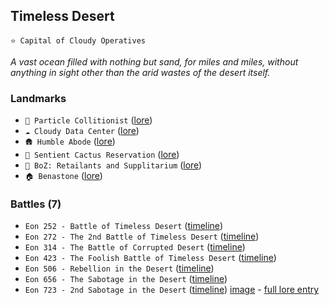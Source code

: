 ## Timeless Desert
`⭐ Capital of Cloudy Operatives`

*A vast ocean filled with nothing but sand, for miles and miles, without anything in sight other than the arid wastes of the desert itself.*
### Landmarks
- `🎡 Particle Collitionist` ([lore](<https://zeithalt.github.io//r/partcile_collitionist.html>))
- `☁️ Cloudy Data Center` ([lore](<https://zeithalt.github.io//r/cloudy_co_datacenter.html>))
- `🛖 Humble Abode` ([lore](<https://zeithalt.github.io//r/humble_abode.html>))
- `🌵 Sentient Cactus Reservation` ([lore](<https://zeithalt.github.io//r/sentient_cactus_reservation.html>))
- `🏬 BoZ: Retailants and Supplitarium` ([lore](<https://zeithalt.github.io//r/boz_r_and_s.html>))
- `🏠 Benastone` ([lore](<https://zeithalt.github.io//r/benastone.html>))
### Battles (7)
- `Eon 252 - Battle of Timeless Desert` ([timeline](<https://zeithalt.github.io//t/#eon0252>))
- `Eon 272 - The 2nd Battle of Timeless Desert` ([timeline](<https://zeithalt.github.io//t/#eon0272>))
- `Eon 314 - The Battle of Corrupted Desert` ([timeline](<https://zeithalt.github.io//t/#eon0314>))
- `Eon 423 - The Foolish Battle of Timeless Desert` ([timeline](<https://zeithalt.github.io//t/#eon0423>))
- `Eon 506 - Rebellion in the Desert` ([timeline](<https://zeithalt.github.io//t/#eon0506>))
- `Eon 656 - The Sabotage in the Desert` ([timeline](<https://zeithalt.github.io//t/#eon0656>))
- `Eon 723 - 2nd Sabotage in the Desert` ([timeline](<https://zeithalt.github.io//t/#eon0723>))
[image](https://zeithalt.github.io/r/i/corrupted_desert.png)  -  [full lore entry](<https://zeithalt.github.io//r/timeless_desert.html>)
